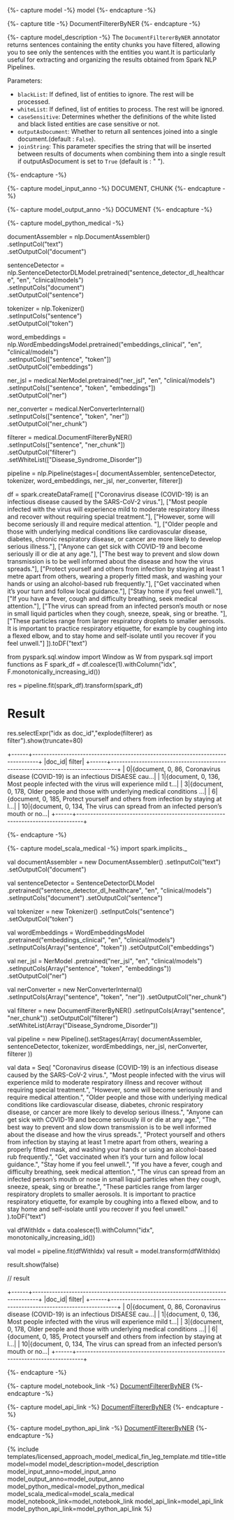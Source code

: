 {%- capture model -%}
model
{%- endcapture -%}

{%- capture title -%}
DocumentFiltererByNER
{%- endcapture -%}

{%- capture model_description -%}
The `DocumentFiltererByNER` annotator returns sentences containing the entity chunks you have filtered, allowing you to see only the sentences with the entities you want.It is particularly useful for extracting and organizing the results obtained from Spark NLP Pipelines.

Parameters:

- `blackList`: If defined, list of entities to ignore. The rest will be processed.
- `whiteList`: If defined, list of entities to process. The rest will be ignored.
- `caseSensitive`: Determines whether the definitions of the white listed and black listed entities are case sensitive or not.
- `outputAsDocument`: Whether to return all sentences joined into a single document.(default : `False`).
- `joinString`: This parameter specifies the string that will be inserted between results of documents when combining them into a single result if outputAsDocument is set to `True` (default is : " ").

{%- endcapture -%}

{%- capture model_input_anno -%}
DOCUMENT, CHUNK
{%- endcapture -%}

{%- capture model_output_anno -%}
DOCUMENT
{%- endcapture -%}



{%- capture model_python_medical -%}

documentAssembler = nlp.DocumentAssembler()\
  .setInputCol("text")\
  .setOutputCol("document")

sentenceDetector = nlp.SentenceDetectorDLModel.pretrained("sentence_detector_dl_healthcare", "en", "clinical/models")\
  .setInputCols("document")\
  .setOutputCol("sentence")

tokenizer = nlp.Tokenizer()\
  .setInputCols("sentence")\
  .setOutputCol("token")

word_embeddings = nlp.WordEmbeddingsModel.pretrained("embeddings_clinical", "en", "clinical/models") \
  .setInputCols(["sentence", "token"])\
  .setOutputCol("embeddings")

ner_jsl = medical.NerModel.pretrained("ner_jsl", "en", "clinical/models") \
  .setInputCols(["sentence", "token", "embeddings"])\
  .setOutputCol("ner")

ner_converter = medical.NerConverterInternal() \
  .setInputCols(["sentence", "token", "ner"]) \
  .setOutputCol("ner_chunk")

filterer = medical.DocumentFiltererByNER() \
  .setInputCols(["sentence", "ner_chunk"]) \
  .setOutputCol("filterer") \
  .setWhiteList(["Disease_Syndrome_Disorder"])

pipeline = nlp.Pipeline(stages=[
    documentAssembler,
    sentenceDetector,
    tokenizer,
    word_embeddings,
    ner_jsl,
    ner_converter,
    filterer])

df = spark.createDataFrame([
    ["Coronavirus disease (COVID-19) is an infectious disease caused by the SARS-CoV-2 virus."],
    ["Most people infected with the virus will experience mild to moderate respiratory illness and recover without requiring special treatment."],
    ["However, some will become seriously ill and require medical attention. "],
    ["Older people and those with underlying medical conditions like cardiovascular disease, diabetes, chronic respiratory disease, or cancer are more likely to develop serious illness."],
    ["Anyone can get sick with COVID-19 and become seriously ill or die at any age."],
    ["The best way to prevent and slow down transmission is to be well informed about the disease and how the virus spreads."],
    ["Protect yourself and others from infection by staying at least 1 metre apart from others, wearing a properly fitted mask, and washing your hands or using an alcohol-based rub frequently."],
    ["Get vaccinated when it’s your turn and follow local guidance."],
    ["Stay home if you feel unwell."],
    ["If you have a fever, cough and difficulty breathing, seek medical attention."],
    ["The virus can spread from an infected person’s mouth or nose in small liquid particles when they cough, sneeze, speak, sing or breathe. "],
    ["These particles range from larger respiratory droplets to smaller aerosols. It is important to practice respiratory etiquette, for example by coughing into a flexed elbow, and to stay home and self-isolate until you recover if you feel unwell."]
    ]).toDF("text")

from pyspark.sql.window import Window as W
from pyspark.sql import functions as F
spark_df = df.coalesce(1).withColumn("idx", F.monotonically_increasing_id())

res = pipeline.fit(spark_df).transform(spark_df)

# Result

res.selectExpr("idx as doc_id","explode(filterer) as filter").show(truncate=80)

+------+--------------------------------------------------------------------------------+
|doc_id|                                                                          filter|
+------+--------------------------------------------------------------------------------+
|     0|{document, 0, 86, Coronavirus disease (COVID-19) is an infectious DISAESE cau...|
|     1|{document, 0, 136, Most people infected with the virus will experience mild t...|
|     3|{document, 0, 178, Older people and those with underlying medical conditions ...|
|     6|{document, 0, 185, Protect yourself and others from infection by staying at l...|
|    10|{document, 0, 134, The virus can spread from an infected person’s mouth or no...|
+------+--------------------------------------------------------------------------------+


{%- endcapture -%}


{%- capture model_scala_medical -%}
import spark.implicits._
 
val documentAssembler = new DocumentAssembler()
  .setInputCol("text")
  .setOutputCol("document")

val sentenceDetector = SentenceDetectorDLModel
  .pretrained("sentence_detector_dl_healthcare", "en", "clinical/models")
  .setInputCols("document")
  .setOutputCol("sentence")

val tokenizer = new Tokenizer()
  .setInputCols("sentence")
  .setOutputCol("token")

val wordEmbeddings = WordEmbeddingsModel
  .pretrained("embeddings_clinical", "en", "clinical/models")
  .setInputCols(Array("sentence", "token"))
  .setOutputCol("embeddings")

val ner_jsl = NerModel
  .pretrained("ner_jsl", "en", "clinical/models")
  .setInputCols(Array("sentence", "token", "embeddings"))
  .setOutputCol("ner")

val nerConverter = new NerConverterInternal()
  .setInputCols(Array("sentence", "token", "ner"))
  .setOutputCol("ner_chunk")

val filterer = new DocumentFiltererByNER()
  .setInputCols(Array("sentence", "ner_chunk"))
  .setOutputCol("filterer")
  .setWhiteList(Array("Disease_Syndrome_Disorder"))

val pipeline = new Pipeline().setStages(Array(
  documentAssembler,
  sentenceDetector,
  tokenizer,
  wordEmbeddings,
  ner_jsl,
  nerConverter,
  filterer
))

val data = Seq(
  "Coronavirus disease (COVID-19) is an infectious disease caused by the SARS-CoV-2 virus.",
  "Most people infected with the virus will experience mild to moderate respiratory illness and recover without requiring special treatment.",
  "However, some will become seriously ill and require medical attention.",
  "Older people and those with underlying medical conditions like cardiovascular disease, diabetes, chronic respiratory disease, or cancer are more likely to develop serious illness.",
  "Anyone can get sick with COVID-19 and become seriously ill or die at any age.",
  "The best way to prevent and slow down transmission is to be well informed about the disease and how the virus spreads.",
  "Protect yourself and others from infection by staying at least 1 metre apart from others, wearing a properly fitted mask, and washing your hands or using an alcohol-based rub frequently.",
  "Get vaccinated when it’s your turn and follow local guidance.",
  "Stay home if you feel unwell.",
  "If you have a fever, cough and difficulty breathing, seek medical attention.",
  "The virus can spread from an infected person’s mouth or nose in small liquid particles when they cough, sneeze, speak, sing or breathe.",
  "These particles range from larger respiratory droplets to smaller aerosols. It is important to practice respiratory etiquette, for example by coughing into a flexed elbow, and to stay home and self-isolate until you recover if you feel unwell."
).toDF("text")

val dfWithIdx = data.coalesce(1).withColumn("idx", monotonically_increasing_id())

val model = pipeline.fit(dfWithIdx)
val result = model.transform(dfWithIdx)

result.show(false) 

// result 

+------+--------------------------------------------------------------------------------+
|doc_id|                                                                          filter|
+------+--------------------------------------------------------------------------------+
|     0|{document, 0, 86, Coronavirus disease (COVID-19) is an infectious DISAESE cau...|
|     1|{document, 0, 136, Most people infected with the virus will experience mild t...|
|     3|{document, 0, 178, Older people and those with underlying medical conditions ...|
|     6|{document, 0, 185, Protect yourself and others from infection by staying at l...|
|    10|{document, 0, 134, The virus can spread from an infected person’s mouth or no...|
+------+--------------------------------------------------------------------------------+

{%- endcapture -%}


{%- capture model_notebook_link -%}
[DocumentFiltererByNER](https://github.com/JohnSnowLabs/spark-nlp-workshop/blob/master/Spark_NLP_Udemy_MOOC/Healthcare_NLP/DocumentFiltererByNER.ipynb)
{%- endcapture -%}

{%- capture model_api_link -%}
[DocumentFiltererByNER](https://nlp.johnsnowlabs.com/licensed/api/com/johnsnowlabs/nlp/annotators/DocumentFiltererByNER.html)
{%- endcapture -%}

{%- capture model_python_api_link -%}
[DocumentFiltererByNER](https://nlp.johnsnowlabs.com/licensed/api/python/reference/autosummary/sparknlp_jsl/annotator/document_filterer_by_ner/index.html#)
{%- endcapture -%}



{% include templates/licensed_approach_model_medical_fin_leg_template.md
title=title
model=model
model_description=model_description
model_input_anno=model_input_anno
model_output_anno=model_output_anno
model_python_medical=model_python_medical
model_scala_medical=model_scala_medical
model_notebook_link=model_notebook_link
model_api_link=model_api_link
model_python_api_link=model_python_api_link
%}
